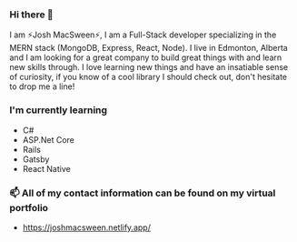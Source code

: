 ### Hi there 👋
I am ⚡Josh MacSween⚡, I am a Full-Stack developer specializing in the MERN stack (MongoDB, Express, React, Node). I live in Edmonton, Alberta and I am looking for a great company to build great things with and learn new skills through.
I love learning new things and have an insatiable sense of curiosity, if you know of a cool library I should check out, don't hesitate to drop me a line!


### I'm currently learning
- C#
- ASP.Net Core
- Rails
- Gatsby
- React Native

 ### 📫 All of my contact information can be found on my virtual portfolio
- https://joshmacsween.netlify.app/

<!--
**JoshMacSween/JoshMacSween** is a ✨ _special_ ✨ repository because its `README.md` (this file) appears on your GitHub profile.

Here are some ideas to get you started:

- 🔭 I’m currently working on ...
- 🌱 I’m currently learning ... 
- 👯 I’m looking to collaborate on ...
- 🤔 I’m looking for help with ...
- 💬 Ask me about ...
- 📫 How to reach me: ...
- 😄 Pronouns: ...
- ⚡ Fun fact: ...
-->
